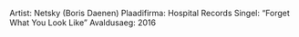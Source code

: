 Artist: Netsky (Boris Daenen)
Plaadifirma: Hospital Records
Singel: “Forget What You Look Like”
Avaldusaeg:  2016
